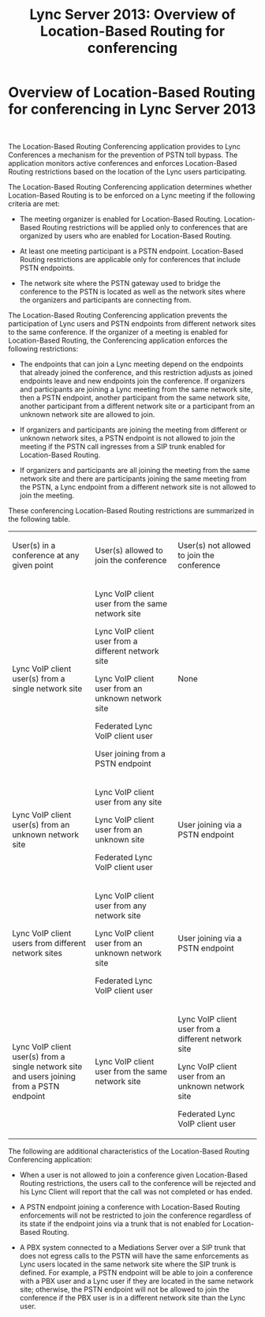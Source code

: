 ﻿---
title: 'Lync Server 2013: Overview of Location-Based Routing for conferencing'
TOCTitle: Overview of Location-Based Routing for conferencing
ms:assetid: 8b86740e-db95-4304-bb83-64d0cbb91d47
ms:mtpsurl: https://technet.microsoft.com/en-us/library/Dn362815(v=OCS.15)
ms:contentKeyID: 56335084
ms.date: 07/23/2014
mtps_version: v=OCS.15
---

# Overview of Location-Based Routing for conferencing in Lync Server 2013

 


The Location-Based Routing Conferencing application provides to Lync Conferences a mechanism for the prevention of PSTN toll bypass. The application monitors active conferences and enforces Location-Based Routing restrictions based on the location of the Lync users participating.

The Location-Based Routing Conferencing application determines whether Location-Based Routing is to be enforced on a Lync meeting if the following criteria are met:

  - The meeting organizer is enabled for Location-Based Routing. Location-Based Routing restrictions will be applied only to conferences that are organized by users who are enabled for Location-Based Routing.

  - At least one meeting participant is a PSTN endpoint. Location-Based Routing restrictions are applicable only for conferences that include PSTN endpoints.

  - The network site where the PSTN gateway used to bridge the conference to the PSTN is located as well as the network sites where the organizers and participants are connecting from.

The Location-Based Routing Conferencing application prevents the participation of Lync users and PSTN endpoints from different network sites to the same conference. If the organizer of a meeting is enabled for Location-Based Routing, the Conferencing application enforces the following restrictions:

  - The endpoints that can join a Lync meeting depend on the endpoints that already joined the conference, and this restriction adjusts as joined endpoints leave and new endpoints join the conference. If organizers and participants are joining a Lync meeting from the same network site, then a PSTN endpoint, another participant from the same network site, another participant from a different network site or a participant from an unknown network site are allowed to join.

  - If organizers and participants are joining the meeting from different or unknown network sites, a PSTN endpoint is not allowed to join the meeting if the PSTN call ingresses from a SIP trunk enabled for Location-Based Routing.

  - If organizers and participants are all joining the meeting from the same network site and there are participants joining the same meeting from the PSTN, a Lync endpoint from a different network site is not allowed to join the meeting.

These conferencing Location-Based Routing restrictions are summarized in the following table.


<table>
<colgroup>
<col style="width: 33%" />
<col style="width: 33%" />
<col style="width: 33%" />
</colgroup>
<tbody>
<tr class="odd">
<td><p>User(s) in a conference at any given point</p></td>
<td><p>User(s) allowed to join the conference</p></td>
<td><p>User(s) not allowed to join the conference</p></td>
</tr>
<tr class="even">
<td><p>Lync VoIP client user(s) from a single network site</p></td>
<td><p>Lync VoIP client user from the same network site</p>
<p>Lync VoIP client user from a different network site</p>
<p>Lync VoIP client user from an unknown network site</p>
<p>Federated Lync VoIP client user</p>
<p>User joining from a PSTN endpoint</p></td>
<td><p>None</p>
<p></p></td>
</tr>
<tr class="odd">
<td><p>Lync VoIP client user(s) from an unknown network site</p></td>
<td><p>Lync VoIP client user from any site</p>
<p>Lync VoIP client user from an unknown site</p>
<p>Federated Lync VoIP client user</p></td>
<td><p>User joining via a PSTN endpoint</p>
<p></p></td>
</tr>
<tr class="even">
<td><p>Lync VoIP client users from different network sites</p></td>
<td><p>Lync VoIP client user from any network site</p>
<p>Lync VoIP client user from an unknown network site</p>
<p>Federated Lync VoIP client user</p></td>
<td><p>User joining via a PSTN endpoint</p></td>
</tr>
<tr class="odd">
<td><p>Lync VoIP client user(s) from a single network site and users joining from a PSTN endpoint</p></td>
<td><p>Lync VoIP client user from the same network site</p>
<p></p></td>
<td><p>Lync VoIP client user from a different network site</p>
<p>Lync VoIP client user from an unknown network site</p>
<p>Federated Lync VoIP client user</p></td>
</tr>
</tbody>
</table>


The following are additional characteristics of the Location-Based Routing Conferencing application:

  - When a user is not allowed to join a conference given Location-Based Routing restrictions, the users call to the conference will be rejected and his Lync Client will report that the call was not completed or has ended.

  - A PSTN endpoint joining a conference with Location-Based Routing enforcements will not be restricted to join the conference regardless of its state if the endpoint joins via a trunk that is not enabled for Location-Based Routing.

  - A PBX system connected to a Mediations Server over a SIP trunk that does not egress calls to the PSTN will have the same enforcements as Lync users located in the same network site where the SIP trunk is defined. For example, a PSTN endpoint will be able to join a conference with a PBX user and a Lync user if they are located in the same network site; otherwise, the PSTN endpoint will not be allowed to join the conference if the PBX user is in a different network site than the Lync user.

